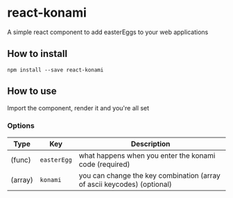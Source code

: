 # react-konami

A simple react component to add easterEggs to your web applications

## How to install
`npm install --save react-konami`

## How to use
Import the component, render it and you're all set

### Options
| Type        | Key                 | Description
|------------ |---------------------|---------------------------------------------------------
| (func)      | `easterEgg`         | what happens when you enter the konami code (required)
| (array)     | `konami`            | you can change the key combination (array of ascii keycodes) (optional)
